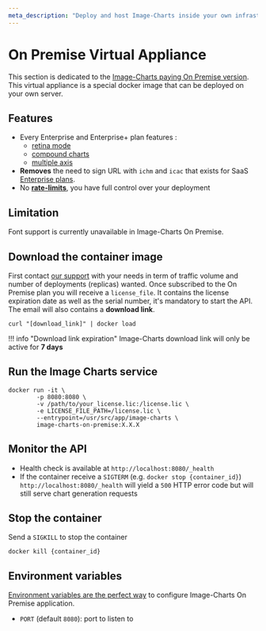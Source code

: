 ```yaml
---
meta_description: "Deploy and host Image-Charts inside your own infrastructure with our On-Premise docker container."
---
```

# On Premise Virtual Appliance

This section is dedicated to the [Image-Charts paying On Premise version](https://www.image-charts.com/pricing). This virtual appliance is a special docker image that can be deployed on your own server.

## Features

- Every Enterprise and Enterprise+ plan features :
    - [retina mode](/reference/retina/)
    - [compound charts](/reference/compound-charts/)
    - [multiple axis](/reference/chart-axis/#visible-axes)
- **Removes** the need to sign URL with `ichm` and `icac` that exists for SaaS [Enterprise plans](/enterprise).
- No **[rate-limits](https://documentation.image-charts.com/limits-and-quotas/)**, you have full control over your deployment

## Limitation

Font support is currently unavailable in Image-Charts On Premise.

## Download the container image

First contact [our support](mailto:support@image-charts.com) with your needs in term of traffic volume and number of deployments (replicas) wanted. Once subscribed to the On Premise plan you will receive a `license_file`. It contains the license expiration date as well as the serial number, it's mandatory to start the API. The email will also contains a **download link**.

```
curl "[download_link]" | docker load
```

!!! info "Download link expiration"
    Image-Charts download link will only be active for **7 days**

## Run the Image Charts service

```
docker run -it \
        -p 8080:8080 \
        -v /path/to/your_license.lic:/license.lic \
        -e LICENSE_FILE_PATH=/license.lic \
        --entrypoint=/usr/src/app/image-charts \
        image-charts-on-premise:X.X.X
```

## Monitor the API

- Health check is available at `http://localhost:8080/_health`
- If the container receive a `SIGTERM` (e.g. `docker stop {container_id}`) `http://localhost:8080/_health` will yield a `500` HTTP error code but will still serve chart generation requests

## Stop the container

Send a `SIGKILL` to stop the container

```
docker kill {container_id}
```

## Environment variables

[Environment variables are the perfect way](https://12factor.net/config) to configure Image-Charts On Premise application.

- `PORT` (default `8080`): port to listen to
